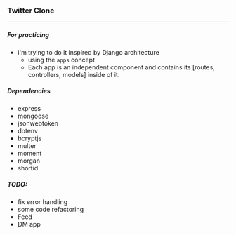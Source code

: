 ### Twitter Clone
-----------------
##### For practicing

- i'm trying to do it inspired by Django architecture
    - using the `apps` concept
    - Each app is an independent component and contains its [routes, controllers, models] inside of it.


##### Dependencies
- express
- mongoose
- jsonwebtoken
- dotenv
- bcryptjs
- multer
- moment
- morgan
- shortid

##### TODO:
- fix error handling
- some code refactoring
- Feed
- DM app

